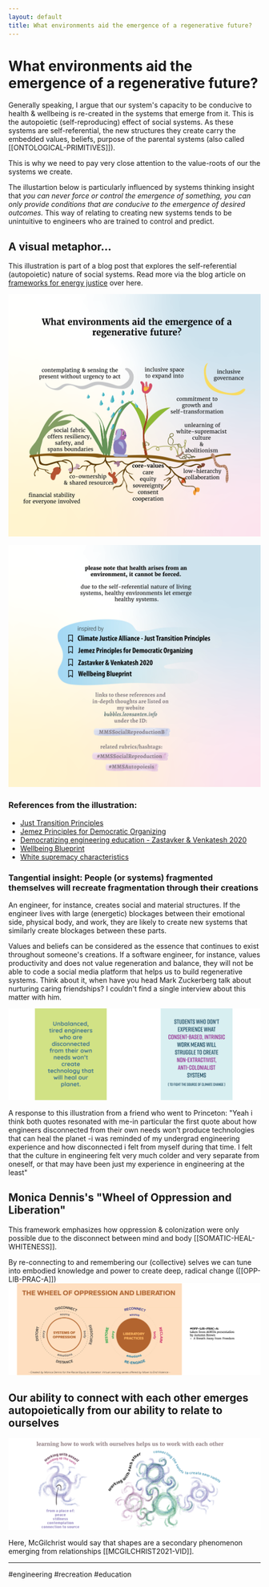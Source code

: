 ```yaml
---
layout: default
title: What environments aid the emergence of a regenerative future?
---
```

# What environments aid the emergence of a regenerative future?
Generally speaking, I argue that our system's capacity to be conducive to health & wellbeing is re-created in the systems that emerge from it. This is the autopoietic (self-reproducing) effect of social systems. As these systems are self-referential, the new structures they create carry the embedded values, beliefs, purpose of the parental  systems (also called [[ONTOLOGICAL-PRIMITIVES]]).

This is why we need to pay very close attention to the value-roots of our the systems we create.

The illustartion below is particularly influenced by systems thinking insight that *you can never force or control the emergence of something, you can only provide conditions that are conducive to the emergence of desired outcomes.* This way of relating to creating new systems tends to be unintuitive to engineers who are trained to control and predict. 

## A visual metaphor... 
This illustration is part of a blog post that explores the self-referential (autopoietic) nature of social systems. Read more via the blog article on [frameworks for energy justice](https://www.omprakash.org/blog/frameworks-for-a-just-energy-network) over here.


![](media/MMSHealthAutopoiesis-merge-05.png)

![](media/MMSHealthAutopoiesis-merge-06.png)

### References from the illustration:
- [Just Transition Principles](https://climatejusticealliance.org/just-transition/)
- [Jemez Principles for Democratic Organizing](https://climatejusticealliance.org/jemez-principles/)
- [Democratizing engineering education - Zastavker & Venkatesh 2020](https://aic-atlas.s3.eu-north-1.amazonaws.com/projects/e7299991-eb2b-4764-a849-4909e01fb07d/documents/SZhHUrNGR0SUQ7lGQ8eQbX24UHw2HCzr6sV9DTR2.pdf)
- [Wellbeing Blueprint](https://wellbeingblueprint.org/blueprint/)
- [White supremacy characteristics](MMSWhiteSupremacy-A.md)



### Tangential insight: People (or systems) fragmented themselves will recreate fragmentation through their creations
An engineer, for instance, creates social and material structures. If the engineer lives with large (energetic) blockages between their emotional side, physical body, and work, they are likely to create new systems that similarly create blockages between these parts.

Values and beliefs can be considered as the essence that continues to exist throughout someone's creations. If a software engineer, for instance, values productivity and does not value regeneration and balance, they will not be able to code a social media platform that helps us to build regenerative systems. Think about it, when have you head Mark Zuckerberg talk about nurturing caring friendships? I couldn't find a single interview about this matter with him.

![](media/MMSHealthAutopoiesis-merge-01.png)

A response to this illustration from a friend who went to Princeton: "Yeah i think both quotes resonated with me-in particular the first quote about how engineers disconnected from their own needs won’t produce technologies that can heal the planet -i was reminded of my undergrad engineering experience and how disconnected i felt from myself during that time. I felt that the culture in engineering felt very much colder and very separate from oneself, or that may have been just my experience in engineering at the least"

## Monica Dennis's "Wheel of Oppression and Liberation"
This framework emphasizes how oppression & colonization were only possible due to the disconnect between mind and body [[SOMATIC-HEAL-WHITENESS]].

By re-connecting to and remembering our (collective) selves we can tune into embodied knowledge and power to create deep, radical change ([[OPP-LIB-PRAC-A]])
![](media/MMSHealthAutopoiesis-merge-03.png)


## Our ability to connect with each other emerges autopoietically from our ability to relate to ourselves
![](media/MMSHealthAutopoiesis-merge-04.png)


Here, McGilchrist would say that shapes are a secondary phenomenon emerging from relationships [[MCGILCHRIST2021-VID]].



_______

#engineering #recreation #education 


